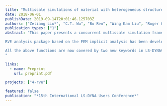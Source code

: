 ```yaml
---
title: "Multiscale simulations of material with heterogeneous structures based on representative volume element techniques"
date: 2018-06-01
publishDate: 2019-09-14T20:01:46.125703Z
authors: ["Zeliang Liu*", "C.T. Wu", "Bo Ren", "Wing Kam Liu", "Roger Grimes"]
publication_types: ["1"]
abstract: "This paper presents a concurrent multiscale simulation framework for materials with heterogeneous structures (e.g. composite). This avoids the burdens of finding the macroscale phenomenological models and tedious calibration processes by directly establishing the connection between the microstructure and macro-response through computational homogenization. In the homogenization process, the model links every macroscopic integration point to a Representative Volume Element (RVE) of the microstructure, and macroscopic response is obtained by solving the RVE boundary value problem. Direct numerical simulation (DNS) techniques (e.g. FEM) for RVE analysis are capable of providing accurate high-fidelity material response data for complex phase morphology and behavior. Meanwhile, it is necessary to accelerate the RVE analysis using advanced model reduction techniques to enable efficient concurrent simulations.\n

RVE analysis package based on the FEM implicit analysis has been developed for 2D and 3D problems. Both smp and mpp are enabled. Instead of using separated pre- and post-processing packages for other FEA software, we have integrated the whole RVE analysis processes into LS-DYNA®, including preparing boundary conditions, FE analysis of the boundary value problem and RVE homogenization. Some key features of the RVE analysis package are 1) automatically assign boundary conditions to a given RVE mesh, such as periodic BC and uniform BC; 2) non-matching meshes on the faces can be considered; 3) arbitrary loading directions, such as uniaxial and shear; 4) output the RVE homogenization results to LS-DYNA® database, for both small-strain and finite-strain problem.\n

All the above functions are now covered by two new keywords in LS-DYNA®, *RVE_ANALYSIS_FEM and *DATABASE_RVE. Some numerical benchmarks will be utilized to demonstrate the capability of the RVE package. The linkage of the RVE package and the development of data-driven model reduction techniques will also be discussed.
"

links:
  - name: Preprint
    url: preprint.pdf

projects: ["4-rve"]

featured: false
publication: "*15th International LS-DYNA Users Conference*"
---
```


